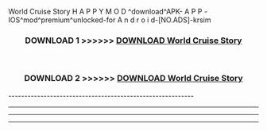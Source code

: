  World Cruise Story H A P P Y M O D ^download^APK- A P P -IOS^mod^premium^unlocked-for A n d r o i d-[NO.ADS]-krsim



<div align="center">

<h3>DOWNLOAD 1 >>>>>> <a href="https://en-mod.web.app/?en= World Cruise Story">DOWNLOAD World Cruise Story </a></h3><br>

<h3>DOWNLOAD 2 >>>>>> <a href="https://en-mod.web.app/?en= World Cruise Story">DOWNLOAD World Cruise Story </a></h3>

</div>
----------------------------------------------------------

----------------------------------------------------------

----------------------------------------------------------

----------------------------------------------------------



